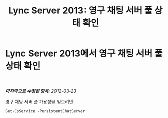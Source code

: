 ﻿---
title: 'Lync Server 2013: 영구 채팅 서버 풀 상태 확인'
TOCTitle: 영구 채팅 서버 풀 상태 확인
ms:assetid: 61668ff9-1962-47e0-ac9f-a1272acf5372
ms:mtpsurl: https://technet.microsoft.com/ko-kr/library/JJ204950(v=OCS.15)
ms:contentKeyID: 49303811
ms.date: 08/24/2015
mtps_version: v=OCS.15
ms.translationtype: HT
---

# Lync Server 2013에서 영구 채팅 서버 풀 상태 확인

 

_**마지막으로 수정된 항목:** 2012-03-23_

영구 채팅 서버 풀 가용성을 얻으려면

    Get-CsService -PersistentChatServer

